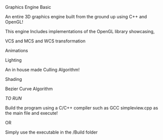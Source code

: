 Graphics Engine Basic

An entire 3D graphics engine built from the ground up using C++ and OpenGL!

This engine Includes implementations of the OpenGL library showcasing, 

VCS and MCS and WCS transformation

Animations

Lighting

An in house made Culling Algorithm!

Shading

Bezier Curve Algorithm


*TO RUN*

Build the program using a C/C++ compiler such as GCC simpleview.cpp as the main file and execute!

OR 

Simply use the executable in the /Build folder

